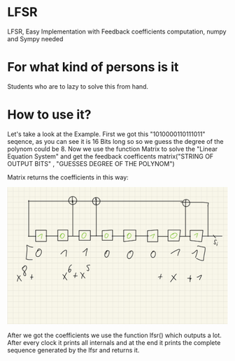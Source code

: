 # LFSR
LFSR, Easy Implementation with Feedback coefficients computation, numpy and Sympy needed

# For what kind of persons is it

Students who are to lazy to solve this from hand.

# How to use it?
Let's take a look at the Example. 
First we got this "1010000110111011" seqence, as you can see it is 16 Bits long so so we guess the degree of the polynom could be 8.
Now we use the function Matrix to solve the "Linear Equation System" and get the feedback coefficents
matrix("STRING OF OUTPUT BITS" , "GUESSES DEGREE OF THE POLYNOM")


Matrix returns the coefficients in this way:



![alt text](https://github.com/Kakashiiiiy/LFSR/blob/master/lfsr_use.jpg)


After we got the coefficients we use the function lfsr() which outputs a lot. 
After every clock it prints all internals and at the end it prints the complete sequence generated by the lfsr and returns it.

